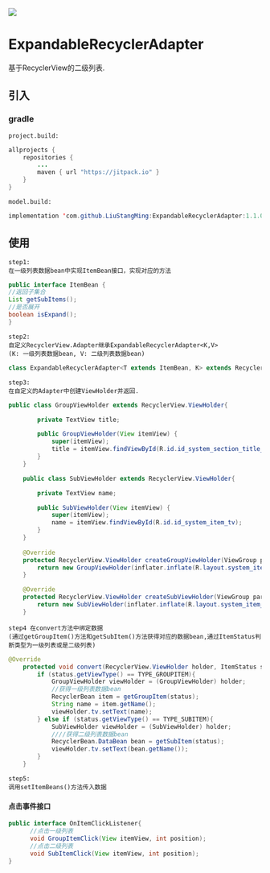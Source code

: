 [![](https://jitpack.io/v/LiuStangMing/ExpandableRecyclerAdapter.svg)](https://jitpack.io/#LiuStangMing/ExpandableRecyclerAdapter)
# ExpandableRecyclerAdapter
基于RecyclerView的二级列表.

## 引入 
 ### gradle
    project.build:
```java
allprojects {
    repositories {
        ...
        maven { url "https://jitpack.io" }
    }
}
```
    model.build:
```java
implementation 'com.github.LiuStangMing:ExpandableRecyclerAdapter:1.1.0'
```

## 使用
    
    step1:
    在一级列表数据bean中实现ItemBean接口，实现对应的方法
    
```java
public interface ItemBean {
//返回子集合
List getSubItems();
//是否展开
boolean isExpand();
}
```
    
    step2:
    自定义RecyclerView.Adapter继承ExpandableRecyclerAdapter<K,V>
    (K: 一级列表数据bean, V: 二级列表数据bean)
    
```java 
class ExpandableRecyclerAdapter<T extends ItemBean, K> extends RecyclerView.Adapter<RecyclerView.ViewHolder>
```

    step3:
    在自定义的Adapter中创建ViewHolder并返回.
    
```java
public class GroupViewHolder extends RecyclerView.ViewHolder{

        private TextView title;

        public GroupViewHolder(View itemView) {
            super(itemView);
            title = itemView.findViewById(R.id.id_system_section_title_tv);
        }
    }

    public class SubViewHolder extends RecyclerView.ViewHolder{

        private TextView name;

        public SubViewHolder(View itemView) {
            super(itemView);
            name = itemView.findViewById(R.id.id_system_item_tv);
        }
    }
    
    @Override
    protected RecyclerView.ViewHolder createGroupViewHolder(ViewGroup parent, LayoutInflater inflater) {
        return new GroupViewHolder(inflater.inflate(R.layout.system_item_title_section, parent, false));
    }

    @Override
    protected RecyclerView.ViewHolder createSubViewHolder(ViewGroup parent, LayoutInflater inflater) {
        return new SubViewHolder(inflater.inflate(R.layout.system_item_section, parent, false));
    }
```

    step4 在convert方法中绑定数据
    (通过getGroupItem()方法和getSubItem()方法获得对应的数据bean,通过ItemStatus判断类型为一级列表或是二级列表)

```java
@Override
    protected void convert(RecyclerView.ViewHolder holder, ItemStatus status, int position) {
        if (status.getViewType() == TYPE_GROUPITEM){
            GroupViewHolder viewHolder = (GroupViewHolder) holder;
            //获得一级列表数据bean
            RecyclerBean item = getGroupItem(status);
            String name = item.getName();
            viewHolder.tv.setText(name);
        } else if (status.getViewType() == TYPE_SUBITEM){
            SubViewHolder viewHolder = (SubViewHolder) holder;
            ////获得二级列表数据bean
            RecyclerBean.DataBean bean = getSubItem(status);
            viewHolder.tv.setText(bean.getName());
        }
    }
```

    step5:
    调用setItemBeans()方法传入数据
    
#### 点击事件接口
```java
public interface OnItemClickListener{
      //点击一级列表
      void GroupItemClick(View itemView, int position);
      //点击二级列表
      void SubItemClick(View itemView, int position);
}
```

